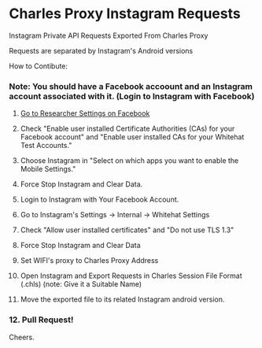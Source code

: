 # Charles Proxy Instagram Requests
Instagram Private API Requests Exported From Charles Proxy

Requests are separated by Instagram's Android versions

How to Contibute:

### Note: You should have a Facebook accoount and an Instagram account associated with it. (Login to Instagram with Facebook)

1. [Go to Researcher Settings on Facebook](https://www.facebook.com/whitehat/researcher-settings/)

2. Check "Enable user installed Certificate Authorities (CAs) for your Facebook account" and "Enable user installed CAs for your Whitehat Test Accounts."

3. Choose Instagram in "Select on which apps you want to enable the Mobile Settings."

4. Force Stop Instagram and Clear Data.

5. Login to Instagram with Your Facebook Account.

6. Go to Instagram's Settings -> Internal -> Whitehat Settings

7. Check "Allow user installed certificates" and "Do not use TLS 1.3"

8. Force Stop Instagram and Clear Data

9. Set WIFI's proxy to Charles Proxy Address

10. Open Instagram and Export Requests in Charles Session File Format (.chls) (note: Give it a Suitable Name)

11. Move the exported file to its related Instagram android version.

### 12. Pull Request!

Cheers.
